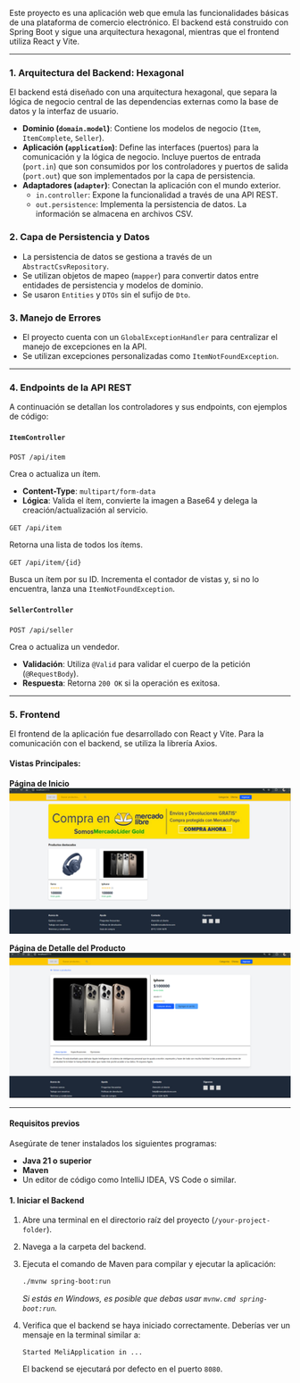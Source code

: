 Este proyecto es una aplicación web que emula las funcionalidades básicas de una plataforma de comercio electrónico. El backend está construido con Spring Boot y sigue una arquitectura hexagonal, mientras que el frontend utiliza React y Vite.

---

### 1. Arquitectura del Backend: Hexagonal

El backend está diseñado con una arquitectura hexagonal, que separa la lógica de negocio central de las dependencias externas como la base de datos y la interfaz de usuario.

* **Dominio (`domain.model`)**: Contiene los modelos de negocio (`Item`, `ItemComplete`, `Seller`).
* **Aplicación (`application`)**: Define las interfaces (puertos) para la comunicación y la lógica de negocio. Incluye puertos de entrada (`port.in`) que son consumidos por los controladores y puertos de salida (`port.out`) que son implementados por la capa de persistencia.
* **Adaptadores (`adapter`)**: Conectan la aplicación con el mundo exterior.
    * `in.controller`: Expone la funcionalidad a través de una API REST.
    * `out.persistence`: Implementa la persistencia de datos. La información se almacena en archivos CSV.

### 2. Capa de Persistencia y Datos

* La persistencia de datos se gestiona a través de un `AbstractCsvRepository`.
* Se utilizan objetos de mapeo (`mapper`) para convertir datos entre entidades de persistencia y modelos de dominio.
* Se usaron `Entities` y `DTOs` sin el sufijo de `Dto`.

### 3. Manejo de Errores

* El proyecto cuenta con un `GlobalExceptionHandler` para centralizar el manejo de excepciones en la API.
* Se utilizan excepciones personalizadas como `ItemNotFoundException`.

---

### 4. Endpoints de la API REST

A continuación se detallan los controladores y sus endpoints, con ejemplos de código:

#### **`ItemController`**

`POST /api/item`

Crea o actualiza un ítem.

* **Content-Type**: `multipart/form-data`
* **Lógica**: Valida el ítem, convierte la imagen a Base64 y delega la creación/actualización al servicio.

`GET /api/item`

Retorna una lista de todos los ítems.

`GET /api/item/{id}`

Busca un ítem por su ID. Incrementa el contador de vistas y, si no lo encuentra, lanza una `ItemNotFoundException`.

#### **`SellerController`**

`POST /api/seller`

Crea o actualiza un vendedor.

* **Validación**: Utiliza `@Valid` para validar el cuerpo de la petición (`@RequestBody`).
* **Respuesta**: Retorna `200 OK` si la operación es exitosa.

---

### 5. Frontend

El frontend de la aplicación fue desarrollado con React y Vite. Para la comunicación con el backend, se utiliza la librería Axios.

#### Vistas Principales:

**Página de Inicio**
![Página de Inicio](fotos/home.png)

**Página de Detalle del Producto**
![Página de Detalle del Producto](fotos/producto.png)


---------------------------------------------------------------------
#### Requisitos previos

Asegúrate de tener instalados los siguientes programas:
* **Java 21 o superior**
* **Maven**
* Un editor de código como IntelliJ IDEA, VS Code o similar.

#### 1. Iniciar el Backend

1.  Abre una terminal en el directorio raíz del proyecto (`/your-project-folder`).
2.  Navega a la carpeta del backend.
3.  Ejecuta el comando de Maven para compilar y ejecutar la aplicación:
    ```bash
    ./mvnw spring-boot:run
    ```
    *Si estás en Windows, es posible que debas usar `mvnw.cmd spring-boot:run`.*

4.  Verifica que el backend se haya iniciado correctamente. Deberías ver un mensaje en la terminal similar a:
    ```
    Started MeliApplication in ...
    ```
    El backend se ejecutará por defecto en el puerto `8080`.
